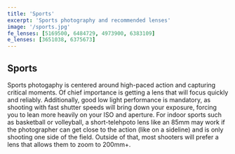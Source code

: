 ```yaml
---
title: 'Sports'
excerpt: 'Sports photography and recommended lenses'
image: '/sports.jpg'
fe_lenses: [5169500, 6484729, 4973900, 6383109]
e_lenses: [3651038, 6375673]
---
```


## Sports

Sports photogaphy is centered around high-paced action and capturing critical moments. Of chief importance is getting a lens that will focus quickly and reliably. Additionally,
good low light performance is mandatory, as shooting with fast shutter speeds will bring down your exposure, forcing you to lean more heavily on your ISO and aperture. For indoor sports such as basketball or 
volleyball, a short-telehpoto lens like an 85mm may work if the photographer can get close to the action (like on a sideline) and is only shooting one side of the field. Outside of that, most shooters will
prefer a lens that allows them to zoom to 200mm+. 
